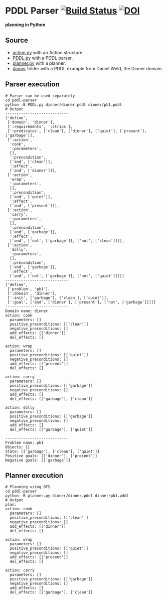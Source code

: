 # PDDL Parser [![Build Status](https://travis-ci.org/pucrs-automated-planning/pddl-parser.svg?branch=master)](https://travis-ci.org/pucrs-automated-planning/pddl-parser) [![DOI](https://zenodo.org/badge/42985356.svg)](https://zenodo.org/badge/latestdoi/42985356)
**planning in Python**

## Source
- [action.py](action.py) with an Action structure.
- [PDDL.py](PDDL.py) with a PDDL parser.
- [planner.py](planner.py) with a planner.
- [dinner](dinner) folder with a PDDL example from Daniel Weld, the Dinner domain.

## Parser execution
```Shell
# Parser can be used separately
cd pddl-parser
python -B PDDL.py dinner/dinner.pddl dinner/pb1.pddl
# Output
----------------------------
['define',
 ['domain', 'dinner'],
 [':requirements', ':strips'],
 [':predicates', ['clean'], ['dinner'], ['quiet'], ['present'], ['garbage']],
 [':action',
  'cook',
  ':parameters',
  [],
  ':precondition',
  ['and', ['clean']],
  ':effect',
  ['and', ['dinner']]],
 [':action',
  'wrap',
  ':parameters',
  [],
  ':precondition',
  ['and', ['quiet']],
  ':effect',
  ['and', ['present']]],
 [':action',
  'carry',
  ':parameters',
  [],
  ':precondition',
  ['and', ['garbage']],
  ':effect',
  ['and', ['not', ['garbage']], ['not', ['clean']]]],
 [':action',
  'dolly',
  ':parameters',
  [],
  ':precondition',
  ['and', ['garbage']],
  ':effect',
  ['and', ['not', ['garbage']], ['not', ['quiet']]]]]
----------------------------
['define',
 ['problem', 'pb1'],
 [':domain', 'dinner'],
 [':init', ['garbage'], ['clean'], ['quiet']],
 [':goal', ['and', ['dinner'], ['present'], ['not', ['garbage']]]]]
----------------------------
Domain name: dinner
action: cook
  parameters: []
  positive_preconditions: [['clean']]
  negative_preconditions: []
  add_effects: [['dinner']]
  del_effects: []

action: wrap
  parameters: []
  positive_preconditions: [['quiet']]
  negative_preconditions: []
  add_effects: [['present']]
  del_effects: []

action: carry
  parameters: []
  positive_preconditions: [['garbage']]
  negative_preconditions: []
  add_effects: []
  del_effects: [['garbage'], ['clean']]

action: dolly
  parameters: []
  positive_preconditions: [['garbage']]
  negative_preconditions: []
  add_effects: []
  del_effects: [['garbage'], ['quiet']]

----------------------------
Problem name: pb1
Objects: {}
State: [['garbage'], ['clean'], ['quiet']]
Positive goals: [['dinner'], ['present']]
Negative goals: [['garbage']]
```

## Planner execution
```Shell
# Planning using BFS
cd pddl-parser
python -B planner.py dinner/dinner.pddl dinner/pb1.pddl
# Output
plan:
action: cook
  parameters: []
  positive_preconditions: [['clean']]
  negative_preconditions: []
  add_effects: [['dinner']]
  del_effects: []

action: wrap
  parameters: []
  positive_preconditions: [['quiet']]
  negative_preconditions: []
  add_effects: [['present']]
  del_effects: []

action: carry
  parameters: []
  positive_preconditions: [['garbage']]
  negative_preconditions: []
  add_effects: []
  del_effects: [['garbage'], ['clean']]
```